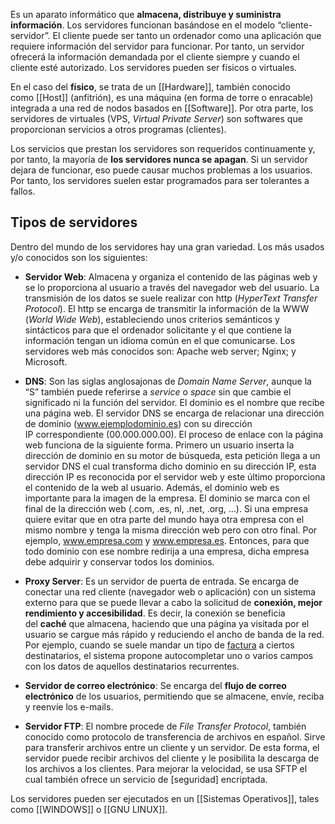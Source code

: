 Es un aparato informático que **almacena, distribuye y suministra información**. Los servidores funcionan basándose en el modelo “cliente-servidor”. El cliente puede ser tanto un ordenador como una aplicación que requiere información del servidor para funcionar. Por tanto, un servidor ofrecerá la información demandada por el cliente siempre y cuando el cliente esté autorizado. Los servidores pueden ser físicos o virtuales.

En el caso del **físico**, se trata de un [[Hardware]], también conocido como [[Host]] (anfitrión), es una máquina (en forma de torre o enracable) integrada a una red de nodos basados en [[Software]]. Por otra parte, los servidores de virtuales (VPS, _Virtual Private Server_) son softwares que proporcionan servicios a otros programas (clientes).

Los servicios que prestan los servidores son requeridos continuamente y, por tanto, la mayoría de **los servidores nunca se apagan**. Si un servidor dejara de funcionar, eso puede causar muchos problemas a los usuarios. Por tanto, los servidores suelen estar programados para ser tolerantes a fallos.
## Tipos de servidores

Dentro del mundo de los servidores hay una gran variedad. Los más usados y/o conocidos son los siguientes:

- **Servidor Web**: Almacena y organiza el contenido de las páginas web y se lo proporciona al usuario a través del navegador web del usuario. La transmisión de los datos se suele realizar con http (_HyperText Transfer Protocol_). El http se encarga de transmitir la información de la WWW (_World Wide Web_), estableciendo unos criterios semánticos y sintácticos para que el ordenador solicitante y el que contiene la información tengan un idioma común en el que comunicarse. Los servidores web más conocidos son: Apache web server; Nginx; y Microsoft.

- **DNS**: Son las siglas anglosajonas de _Domain Name Server_, aunque la “S” también puede referirse a _service_ o _space_ sin que cambie el significado ni la función del servidor. El dominio es el nombre que recibe una página web. El servidor DNS se encarga de relacionar una dirección de dominio (www.ejemplodominio.es) con su dirección IP correspondiente (00.000.000.00). El proceso de enlace con la página web funciona de la siguiente forma. Primero un usuario inserta la dirección de dominio en su motor de búsqueda, esta petición llega a un servidor DNS el cual transforma dicho dominio en su dirección IP, esta dirección IP es reconocida por el servidor web y este último proporciona el contenido de la web al usuario. Además, el dominio web es importante para la imagen de la empresa. El dominio se marca con el final de la dirección web (.com, .es, nl, .net, .org, …). Si una empresa quiere evitar que en otra parte del mundo haya otra empresa con el mismo nombre y tenga la misma dirección web pero con otro final. Por ejemplo, www.empresa.com y www.empresa.es. Entonces, para que todo dominio con ese nombre redirija a una empresa, dicha empresa debe adquirir y conservar todos los dominios.

- **Proxy Server**: Es un servidor de puerta de entrada. Se encarga de conectar una red cliente (navegador web o aplicación) con un sistema externo para que se puede llevar a cabo la solicitud de **conexión, mejor rendimiento y accesibilidad**. Es decir, la conexión se beneficia del **caché** que almacena, haciendo que una página ya visitada por el usuario se cargue más rápido y reduciendo el ancho de banda de la red. Por ejemplo, cuando se suele mandar un tipo de [factura](https://www.ticportal.es/glosario-tic/factura-electronica "Factura electrónica") a ciertos destinatarios, el sistema propone autocompletar uno o varios campos con los datos de aquellos destinatarios recurrentes.

- **Servidor de correo electrónico**: Se encarga del **flujo de correo electrónico** de los usuarios, permitiendo que se almacene, envíe, reciba y reenvíe los e-mails.

- **Servidor FTP**: El nombre procede de _File Transfer Protocol_, también conocido como protocolo de transferencia de archivos en español. Sirve para transferir archivos entre un cliente y un servidor. De esta forma, el servidor puede recibir archivos del cliente y le posibilita la descarga de los archivos a los clientes. Para mejorar la velocidad, se usa SFTP el cual también ofrece un servicio de [seguridad] encriptada.

Los servidores pueden ser ejecutados en un [[Sistemas Operativos]], tales como [[WINDOWS]] o [[GNU LINUX]].